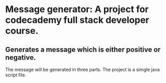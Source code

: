 # Message generator: A project for codecademy full stack developer course.
## Generates a message which is either positive or negative.

The message will be generated in three parts. 
The project is a simgle java script file.